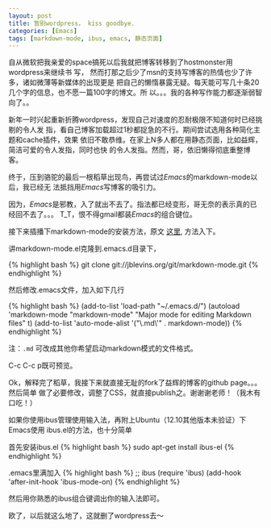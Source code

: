 ```yaml
---
layout: post
title: 暂别wordpress， kiss goodbye.
categories: [Emacs]
tags: [markdown-mode, ibus, emacs, 静态页面]
---
```


自从微软把我亲爱的space搞死以后我就把博客转移到了hostmonster用wordpress来继续书
写， 然而打那之后少了msn的支持写博客的热情也少了许多，诸如微薄等新媒体的出现更是
把自己的懒惰暴露无疑。每天能可写几十条20几个字的信息，也不愿一篇100字的博文。所
以。。。我的各种写作能力都逐渐弱智向了。。

新年一时兴起重新折腾wordpress，发现自己对速度的忍耐极限不知道何时已经挑剔的令人发
指，看自己博客加载超过1秒都捉急的不行。期间尝试选用各种简化主题和cache插件，效果
依旧不敢恭维。在家上N多人都在用静态页面，比如益辉，简洁可爱的令人发指，同时也快
的令人发指。然而，哥，依旧懒得彻底重整博客。

终于，压到骆驼的最后一根稻草出现鸟，再尝试过*Emacs*的markdown-mode以后，我已经无
法抵挡用*Emacs*写博客的吸引力。

因为，*Emacs*是邪教，入了就出不去了。指法都已经变形，哥无奈的表示真的已经回不去了。。。
T_T，恨不得gmail都装*Emacs*的组合键位。

接下来插播下markdown-mode的安装方法，原文
[这里](http://jblevins.org/projects/markdown-mode/), 方法入下。

讲markdown-mode.el克隆到.emacs.d目录下，

{% highlight bash %}
git clone git://jblevins.org/git/markdown-mode.git
{% endhighlight %}

然后修改.emacs文件，加入如下几行

{% highlight bash %}
(add-to-list 'load-path "~/.emacs.d/")
(autoload 'markdown-mode "markdown-mode"
   "Major mode for editing Markdown files" t)
(add-to-list 'auto-mode-alist '("\\.md\\'" . markdown-mode))
{% endhighlight %}

注：`.md` 可改成其他你希望启动markdown模式的文件格式。

C-c C-c p既可预览。

Ok，解释完了稻草，我接下来就直接无耻的fork了益辉的博客的github page。。。然后简单
做了必要修改，调整了CSS，就直接publish之。谢谢谢老师！（我木有口吃！）

如果你使用ibus管理使用输入法，再附上Ubuntu（12.10其他版本未验证）下Emacs使用
ibus.el的方法，也十分简单

首先安装ibus.el
{% highlight bash %}
sudo apt-get install ibus-el
{% endhighlight %}

.emacs里满加入
{% highlight bash %}
;; ibus
(require 'ibus)
 (add-hook 'after-init-hook 'ibus-mode-on)
{% endhighlight %}

然后用你熟悉的ibus组合键调出你的输入法即可。

欧了，以后就这么地了，这就删了wordpress去～
